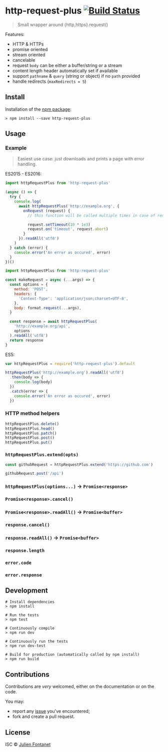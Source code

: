 # http-request-plus [![Build Status](https://travis-ci.org/JsCommunity/http-request-plus.png?branch=master)](https://travis-ci.org/JsCommunity/http-request-plus)

> Small wrapper around {http,https}.request()

Features:

- HTTP & HTTPs
- promise oriented
- stream oriented
- cancelable
- request `body` can be either a buffer/string or a stream
- content length header automatically set if available
- support `pathname` & `query` (string or object) if no `path` provided
- handle redirects (`maxRedirects = 5`)

## Install

Installation of the [npm package](https://npmjs.org/package/http-request-plus):

```
> npm install --save http-request-plus
```

## Usage

### Example

> Easiest use case: just downloads and prints a page with error handling.

ES2015 - ES2016:

```js
import httpRequestPlus from 'http-request-plus'

(async () => {
  try {
    console.log(
      await httpRequestPlus('http://example.org', {
        onRequest (request) {
          // this function will be called multiple times in case of redirections

          request.setTimeout(10 * 1e3)
          request.on('timeout', request.abort)
        }
      }).readAll('utf8')
    )
  } catch (error) {
    console.error('An error as occured', error)
  }
})()
```

```js
import httpRequestPlus from 'http-request-plus'

const makeRequest = async (...args) => {
  const options = {
    method: 'POST',
    headers: {
      'Content-Type': 'application/json;charset=UTF-8',
    },
    body: format.request(...args),
  }

  const response = await httpRequestPlus(
    'http://example.org/api',
    options
  ).readAll('utf8')
  return response
}
```

ES5:

```js
var httpRequestPlus = require('http-request-plus').default

httpRequestPlus('http://example.org').readAll('utf8')
  .then(body => {
    console.log(body)
  })
  .catch(error => {
    console.error('An error as occured', error)
  })
```

### HTTP method helpers

```js
httpRequestPlus.delete()
httpRequestPlus.head()
httpRequestPlus.patch()
httpRequestPlus.post()
httpRequestPlus.put()
```

### `httpRequestPlus.extend(opts)`

```js
const githubRequest = httpRequestPlus.extend('https://github.com')

githubRequest.post('/api')
```

### `httpRequestPlus(options...)` → `Promise<response>`

### `Promise<response>.cancel()`

### `Promise<response>.readAll()` → `Promise<buffer>`

### `response.cancel()`
### `response.readAll()` → `Promise<buffer>`
### `response.length`

### `error.code`
### `error.response`

## Development

```
# Install dependencies
> npm install

# Run the tests
> npm test

# Continuously compile
> npm run dev

# Continuously run the tests
> npm run dev-test

# Build for production (automatically called by npm install)
> npm run build
```

## Contributions

Contributions are *very* welcomed, either on the documentation or on
the code.

You may:

- report any [issue](https://github.com/JsCommunity/http-request-plus)
  you've encountered;
- fork and create a pull request.

## License

ISC © [Julien Fontanet](https://github.com/julien-f)

